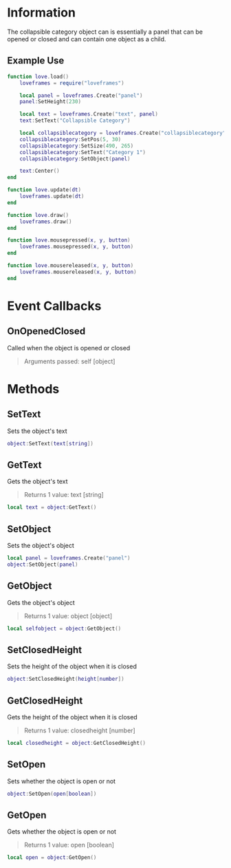 # Information
The collapsible category object can is essentially a panel that can be opened or closed and can contain one object as a child.
## Example Use

```lua
function love.load()
    loveframes = require("loveframes")

    local panel = loveframes.Create("panel")
    panel:SetHeight(230)

    local text = loveframes.Create("text", panel)
    text:SetText("Collapsible Category")

    local collapsiblecategory = loveframes.Create("collapsiblecategory")
    collapsiblecategory:SetPos(5, 30)
    collapsiblecategory:SetSize(490, 265)
    collapsiblecategory:SetText("Category 1")
    collapsiblecategory:SetObject(panel)

    text:Center()
end

function love.update(dt)
    loveframes.update(dt)
end

function love.draw()
    loveframes.draw()
end

function love.mousepressed(x, y, button)
    loveframes.mousepressed(x, y, button)
end

function love.mousereleased(x, y, button)
    loveframes.mousereleased(x, y, button)
end
```

# Event Callbacks
## OnOpenedClosed 
Called when the object is opened or closed 

> Arguments passed: self [object]

# Methods
## SetText
Sets the object's text

```lua
object:SetText(text[string])
```

## GetText
Gets the object's text 

> Returns 1 value: text [string]

```lua
local text = object:GetText()
```

## SetObject
Sets the object's object

```lua
local panel = loveframes.Create("panel")
object:SetObject(panel)
```

## GetObject
Gets the object's object 

> Returns 1 value: object [object]

```lua
local selfobject = object:GetObject()
```

## SetClosedHeight
Sets the height of the object when it is closed

```lua
object:SetClosedHeight(height[number])
```

## GetClosedHeight
Gets the height of the object when it is closed 

> Returns 1 value: closedheight [number]

```lua
local closedheight = object:GetClosedHeight()
```

## SetOpen
Sets whether the object is open or not

```lua
object:SetOpen(open[boolean])
```

## GetOpen
Gets whether the object is open or not 

> Returns 1 value: open [boolean]

```lua
local open = object:GetOpen()
```